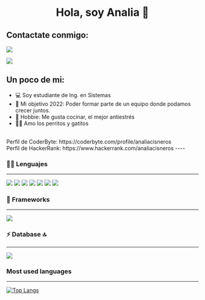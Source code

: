 <!DOCTYPE html>
<html>

<head>
    
   
 </head>
<body>
 <h1 align="center"> Hola, soy Analia 🙋 </h1>



    
<p align="center">

## Contactate conmigo: 
 
 <a href="mailto:analiacisneros@gmail.com" ><img aling="center" src="https://img.shields.io/badge/Gmail-D14836?style=for-the-badge&logo=gmail&logoColor=white"></a>
    
<a href="https://www.linkedin.com/in/analiacisneros/"><img align="center" src="https://img.shields.io/badge/LinkedIn-0077B5?style=for-the-badge&logo=linkedin&logoColor=white"></a> 
    

</p>


## Un poco de mi:

- 💻 Soy estudiante de Ing. en Sistemas 
- 🌸 Mi objetivo 2022: Poder formar parte de un equipo donde podamos crecer juntos.
- 🍰 Hobbie: Me gusta cocinar, el mejor antiestrés
- 🐶😸 Amo los perritos y gatitos 
<br>
    Perfil de CoderByte: https://coderbyte.com/profile/analiacisneros
    <br>
    Perfil de HackerRank: https://www.hackerrank.com/analiacisneros
----
<br>
      
 <h3>👩‍💻 Lenguajes </h3>
<hr />
        
 <img src="https://img.shields.io/badge/Java-ED8B00?style=for-the-badge&logo=java&logoColor=white" /> <img src="https://img.shields.io/badge/Python-FFD43B?style=for-the-badge&logo=python&logoColor=darkgreen" /> <img src="https://img.shields.io/badge/JavaScript-323330?style=for-the-badge&logo=javascript&logoColor=F7DF1E" /> <img src="https://img.shields.io/badge/CSS3-1572B6?style=for-the-badge&logo=css3&logoColor=white" /> <img src="https://img.shields.io/badge/PHP-7B66D7?style=for-the-badge&logo=php&logoColor=white"/> <img src="https://img.shields.io/badge/C++-4263A7?style=for-the-badge&logo=c++&logoColor=white"/>  <img src="https://img.shields.io/badge/HTML5-E34F26?style=for-the-badge&logo=html5&logoColor=white" />
    
 <h3>🚀 Frameworks </h3>
<hr />
    
   
<img src="https://img.shields.io/badge/Bootstrap-563D7C?style=for-the-badge&logo=bootstrap&logoColor=white"/>   
    
    
    
<h3> ⚡ Database 🔝 </h3>
<hr />
    
    
 <img src="https://img.shields.io/badge/MySQL-00000F?style=for-the-badge&logo=mysql&logoColor=white" />   
    
   
    
 
   <h3 align="rigth">Most used languages</h3> 
  <hr/>
 
    
 [![Top Langs](https://github-readme-stats-ten-blush.vercel.app/api/top-langs/?username=analiacisneros&langs_count=9&theme=dracula)](https://github-readme-stats-ten-blush.vercel.app)
  

      
 
  </html>
